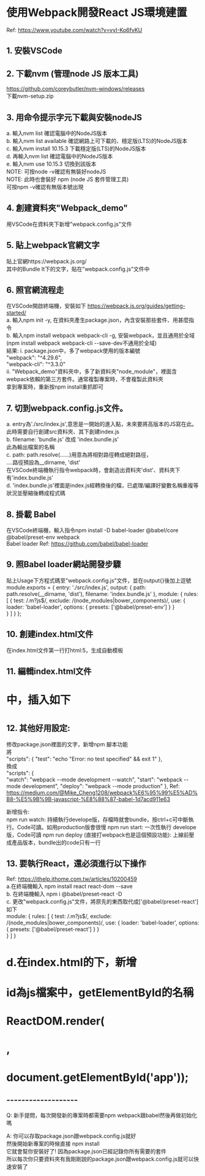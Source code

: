 # 使用Webpack開發React JS環境建置


Ref: https://www.youtube.com/watch?v=vyI-Ko6fvKU

## 1. 安裝VSCode
## 2. 下載nvm (管理node JS 版本工具)
  https://github.com/coreybutler/nvm-windows/releases  
  下載nvm-setup.zip
## 3. 用命令提示字元下載與安裝nodeJS  
   a. 輸入nvm list 確認電腦中的NodeJS版本  
   b. 輸入nvm list available 確認網路上可下載的、穩定版(LTS)的NodeJS版本  
   c. 輸入nvm install 10.15.3 下載穩定版(LTS)的NodeJS版本  
   d. 再輸入nvm list 確認電腦中的NodeJS版本  
   e. 輸入nvm use 10.15.3 切換到該版本  
   NOTE: 可按node -v確認有無裝好nodeJS  
   NOTE: 此時也會裝好 npm (node JS 套件管理工具)  
         可按npm -v確認有無版本號出現  
## 4. 創建資料夾"Webpack_demo"  
  用VSCode在資料夾下新增"webpack.config.js"文件  
## 5. 貼上webpack官網文字
   貼上官網https://webpack.js.org/  
   其中的Bundle It下的文字，貼在"webpack.config.js"文件中  
## 6. 照官網流程走
   在VSCode開啟終端機，安裝如下 https://webpack.js.org/guides/getting-started/  
   a. 輸入npm init -y, 在資料夾產生package.json，內含安裝那些套件、用甚麼指令  
   b. 輸入npm install webpack webpack-cli -g, 安裝webpack，並且通用於全域 (npm install webpack webpack-cli --save-dev不通用於全域)  
    結果: i. package.json中，多了webpack使用的版本編號  
            "webpack": "^4.29.6",  
            "webpack-cli": "^3.3.0"   
          ii. "Webpack_demo"資料夾中，多了新資料夾"node_module"，裡面含webpack依賴的第三方套件。通常複製專案時，不會複製此資料夾  
              拿到專案時，重新按npm install重抓即可  
## 7. 切到webpack.config.js文件。
   a. entry為'./src/index.js',意思是一開始的進入點，未來要將高版本的JS寫在此。  
      此時需要自行創建src資料夾、其下創建index.js  
   b. filename: 'bundle.js'  改成 'index.bundle.js'  
      此為輸出檔案的名稱  
   c. path: path.resolve(......)用意為將相對路徑轉成絕對路徑，  
      ....路徑預設為__dirname, 'dist'  
      在VSCode終端機執行指令webpack時，會創造出資料夾'dist'、資料夾下有'index.bundle.js'  
   d. 'index.bundle.js'裡面是index.js經轉換後的檔，已處理/編譯好變數名稱重複等狀況並壓縮後轉成程式碼  
   
## 8. 掛載 Babel
   在VSCode終端機，輸入指令npm install -D babel-loader @babel/core @babel/preset-env webpack  
   Babel loader Ref: https://github.com/babel/babel-loader  
## 9. 照Babel loader網站開發步驟
   貼上Usage下方程式碼至"webpack.config.js"文件，並在output{}後加上逗號  
         module.exports = {
              entry: './src/index.js',
              output: {
                path: path.resolve(__dirname, 'dist'),
                filename: 'index.bundle.js'
              },
              module: {
                rules: [
                         {
                          test: /\.m?js$/,
                          exclude: /(node_modules|bower_components)/,
                          use: {
                                 loader: 'babel-loader',
                                 options: {
                                        presets: ['@babel/preset-env']
                                          }
                               }   
                          }
                        ]
                       }
            };

## 10. 創建index.html文件
   在index.html文件第一行打html:5，生成自動模板  
## 11. 編輯index.html文件
   # <body></body>中，插入如下  
   # <script src="./dist/index.bundle.js"></script>  
## 12. 其他好用設定: 
   修改package.json裡面的文字，新增npm 腳本功能  
    將  
    "scripts": {
      "test": "echo \"Error: no test specified\" && exit 1" 
    },  
    換成  
    "scripts": {  
      "watch": "webpack --mode development --watch",
      "start": "webpack --mode development",
      "deploy": "webpack --mode production"
    },
      Ref: https://medium.com/@Mike_Cheng1208/webpack%E6%95%99%E5%AD%B8-%E5%9B%9B-javascript-%E8%88%87-babel-1d7acd911e63

   新增指令:   
    npm run watch: 持續執行develope版，存檔時就會bundle，按ctrl+c可中斷執行。Code可讀。如用production版會很慢
    npm run start: 一次性執行 develope版，Code可讀
    npm run deploy (直接打webpack也是這個預設功能): 上線前壓成產品版本，bundle出的code只有一行
    
## 13. 要執行React，還必須進行以下操作  
   Ref: https://ithelp.ithome.com.tw/articles/10200459  
   a.在終端機輸入 npm install react react-dom --save    
   b. 在終端機輸入 npm i @babel/preset-react -D  
   c. 更改"webpack.config.js"文件，將原先的東西取代成['@babel/preset-react']如下    
    module: {
    rules: [
             {
              test: /\.m?js$/,
              exclude: /(node_modules|bower_components)/,
              use: {
                     loader: 'babel-loader',
                     options: { presets: ['@babel/preset-react'] }
                   }   
              }
            ]
           }  
   # d.在index.html的<body>下，新增<main id="app"></main>   
   #  id為js檔案中，getElementById的名稱   
   #  ReactDOM.render(  
   #  <Parent />,  
   #  document.getElementById('app'));  
   
## -------------------


Q:
新手提問，每次開發新的專案時都需要npm webpack跟babel然後再做初始化嗎  


A:
你可以存取package.json跟webpack.config.js就好  
然後開始新專案的時候直接 npm install  
它就會幫你安裝好了! 因為package.json已經記錄你所有需要的套件  
所以每次你只要資料夾有我剛剛說的package.json跟webpack.config.js就可以快速安裝了  


